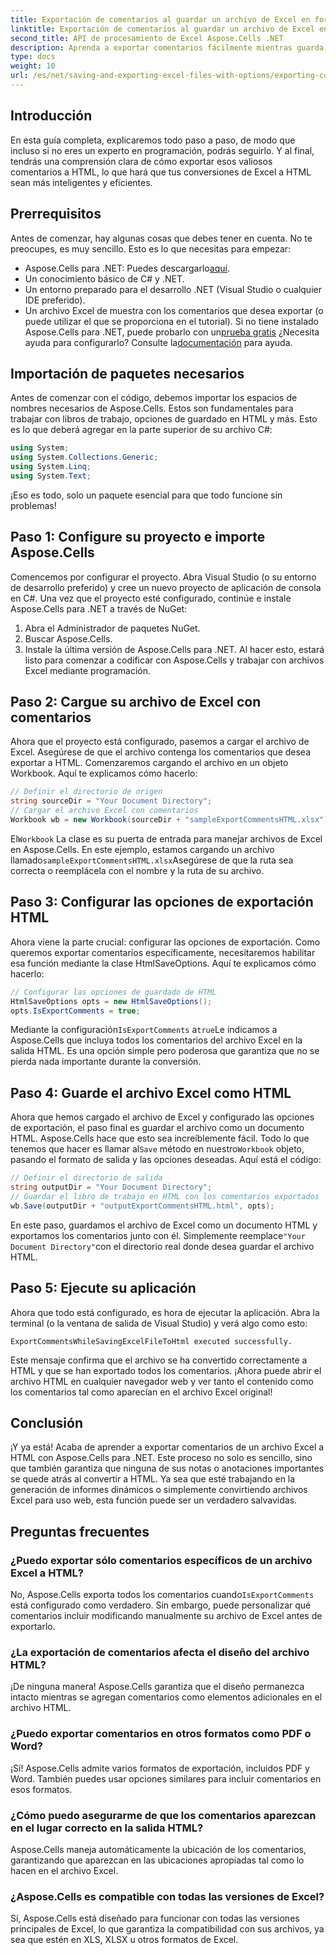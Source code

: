 ```yaml
---
title: Exportación de comentarios al guardar un archivo de Excel en formato HTML
linktitle: Exportación de comentarios al guardar un archivo de Excel en formato HTML
second_title: API de procesamiento de Excel Aspose.Cells .NET
description: Aprenda a exportar comentarios fácilmente mientras guarda archivos de Excel en formato HTML con Aspose.Cells para .NET. Siga esta guía paso a paso para conservar las anotaciones.
type: docs
weight: 10
url: /es/net/saving-and-exporting-excel-files-with-options/exporting-comments/
---
```

## Introducción
En esta guía completa, explicaremos todo paso a paso, de modo que incluso si no eres un experto en programación, podrás seguirlo. Y al final, tendrás una comprensión clara de cómo exportar esos valiosos comentarios a HTML, lo que hará que tus conversiones de Excel a HTML sean más inteligentes y eficientes.
## Prerrequisitos
Antes de comenzar, hay algunas cosas que debes tener en cuenta. No te preocupes, es muy sencillo. Esto es lo que necesitas para empezar:
-  Aspose.Cells para .NET: Puedes descargarlo[aquí](https://releases.aspose.com/cells/net/).
- Un conocimiento básico de C# y .NET.
- Un entorno preparado para el desarrollo .NET (Visual Studio o cualquier IDE preferido).
- Un archivo Excel de muestra con los comentarios que desea exportar (o puede utilizar el que se proporciona en el tutorial).
 Si no tiene instalado Aspose.Cells para .NET, puede probarlo con un[prueba gratis](https://releases.aspose.com/) ¿Necesita ayuda para configurarlo? Consulte la[documentación](https://reference.aspose.com/cells/net/) para ayuda.
## Importación de paquetes necesarios
Antes de comenzar con el código, debemos importar los espacios de nombres necesarios de Aspose.Cells. Estos son fundamentales para trabajar con libros de trabajo, opciones de guardado en HTML y más. Esto es lo que deberá agregar en la parte superior de su archivo C#:
```csharp
using System;
using System.Collections.Generic;
using System.Linq;
using System.Text;
```
¡Eso es todo, solo un paquete esencial para que todo funcione sin problemas!
## Paso 1: Configure su proyecto e importe Aspose.Cells
Comencemos por configurar el proyecto. Abra Visual Studio (o su entorno de desarrollo preferido) y cree un nuevo proyecto de aplicación de consola en C#. Una vez que el proyecto esté configurado, continúe e instale Aspose.Cells para .NET a través de NuGet:
1. Abra el Administrador de paquetes NuGet.
2. Buscar Aspose.Cells.
3. Instale la última versión de Aspose.Cells para .NET.
Al hacer esto, estará listo para comenzar a codificar con Aspose.Cells y trabajar con archivos Excel mediante programación.
## Paso 2: Cargue su archivo de Excel con comentarios
Ahora que el proyecto está configurado, pasemos a cargar el archivo de Excel. Asegúrese de que el archivo contenga los comentarios que desea exportar a HTML. Comenzaremos cargando el archivo en un objeto Workbook.
Aquí te explicamos cómo hacerlo:
```csharp
// Definir el directorio de origen
string sourceDir = "Your Document Directory";
// Cargar el archivo Excel con comentarios
Workbook wb = new Workbook(sourceDir + "sampleExportCommentsHTML.xlsx");
```
 El`Workbook` La clase es su puerta de entrada para manejar archivos de Excel en Aspose.Cells. En este ejemplo, estamos cargando un archivo llamado`sampleExportCommentsHTML.xlsx`Asegúrese de que la ruta sea correcta o reemplácela con el nombre y la ruta de su archivo.
## Paso 3: Configurar las opciones de exportación HTML
Ahora viene la parte crucial: configurar las opciones de exportación. Como queremos exportar comentarios específicamente, necesitaremos habilitar esa función mediante la clase HtmlSaveOptions.
Aquí te explicamos cómo hacerlo:
```csharp
// Configurar las opciones de guardado de HTML
HtmlSaveOptions opts = new HtmlSaveOptions();
opts.IsExportComments = true;
```
 Mediante la configuración`IsExportComments` a`true`Le indicamos a Aspose.Cells que incluya todos los comentarios del archivo Excel en la salida HTML. Es una opción simple pero poderosa que garantiza que no se pierda nada importante durante la conversión.
## Paso 4: Guarde el archivo Excel como HTML
 Ahora que hemos cargado el archivo de Excel y configurado las opciones de exportación, el paso final es guardar el archivo como un documento HTML. Aspose.Cells hace que esto sea increíblemente fácil. Todo lo que tenemos que hacer es llamar al`Save` método en nuestro`Workbook` objeto, pasando el formato de salida y las opciones deseadas.
Aquí está el código:
```csharp
// Definir el directorio de salida
string outputDir = "Your Document Directory";
// Guardar el libro de trabajo en HTML con los comentarios exportados
wb.Save(outputDir + "outputExportCommentsHTML.html", opts);
```
 En este paso, guardamos el archivo de Excel como un documento HTML y exportamos los comentarios junto con él. Simplemente reemplace`"Your Document Directory"`con el directorio real donde desea guardar el archivo HTML.
## Paso 5: Ejecute su aplicación
Ahora que todo está configurado, es hora de ejecutar la aplicación. Abra la terminal (o la ventana de salida de Visual Studio) y verá algo como esto:
```plaintext
ExportCommentsWhileSavingExcelFileToHtml executed successfully.
```
Este mensaje confirma que el archivo se ha convertido correctamente a HTML y que se han exportado todos los comentarios. ¡Ahora puede abrir el archivo HTML en cualquier navegador web y ver tanto el contenido como los comentarios tal como aparecían en el archivo Excel original!
## Conclusión
¡Y ya está! Acaba de aprender a exportar comentarios de un archivo Excel a HTML con Aspose.Cells para .NET. Este proceso no solo es sencillo, sino que también garantiza que ninguna de sus notas o anotaciones importantes se quede atrás al convertir a HTML. Ya sea que esté trabajando en la generación de informes dinámicos o simplemente convirtiendo archivos Excel para uso web, esta función puede ser un verdadero salvavidas.
## Preguntas frecuentes
### ¿Puedo exportar sólo comentarios específicos de un archivo Excel a HTML?  
No, Aspose.Cells exporta todos los comentarios cuando`IsExportComments` está configurado como verdadero. Sin embargo, puede personalizar qué comentarios incluir modificando manualmente su archivo de Excel antes de exportarlo.
### ¿La exportación de comentarios afecta el diseño del archivo HTML?  
¡De ninguna manera! Aspose.Cells garantiza que el diseño permanezca intacto mientras se agregan comentarios como elementos adicionales en el archivo HTML.
### ¿Puedo exportar comentarios en otros formatos como PDF o Word?  
¡Sí! Aspose.Cells admite varios formatos de exportación, incluidos PDF y Word. También puedes usar opciones similares para incluir comentarios en esos formatos.
### ¿Cómo puedo asegurarme de que los comentarios aparezcan en el lugar correcto en la salida HTML?  
Aspose.Cells maneja automáticamente la ubicación de los comentarios, garantizando que aparezcan en las ubicaciones apropiadas tal como lo hacen en el archivo Excel.
### ¿Aspose.Cells es compatible con todas las versiones de Excel?  
Sí, Aspose.Cells está diseñado para funcionar con todas las versiones principales de Excel, lo que garantiza la compatibilidad con sus archivos, ya sea que estén en XLS, XLSX u otros formatos de Excel.